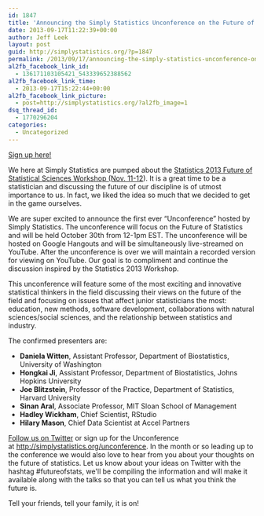 ```yaml
---
id: 1847
title: 'Announcing the Simply Statistics Unconference on the Future of Statistics #futureofstats'
date: 2013-09-17T11:22:39+00:00
author: Jeff Leek
layout: post
guid: http://simplystatistics.org/?p=1847
permalink: /2013/09/17/announcing-the-simply-statistics-unconference-on-the-future-of-statistics-futureofstats/
al2fb_facebook_link_id:
  - 136171103105421_543339652388562
al2fb_facebook_link_time:
  - 2013-09-17T15:22:44+00:00
al2fb_facebook_link_picture:
  - post=http://simplystatistics.org/?al2fb_image=1
dsq_thread_id:
  - 1770296204
categories:
  - Uncategorized
---
```

[Sign up here!](https://plus.google.com/events/cd94ktf46i1hbi4mbqbbvvga358)

<p dir="ltr">
  We here at Simply Statistics are pumped about the <a href="http://www.statistics2013.org/introduction-to-the-future-of-statistical-sciences-workshop/">Statistics 2013 Future of Statistical Sciences Workshop (Nov. 11-12</a>). It is a great time to be a statistician and discussing the future of our discipline is of utmost importance to us. In fact, we liked the idea so much that we decided to get in the game ourselves.
</p>

<p dir="ltr">
  We are super excited to announce the first ever “Unconference” hosted by Simply Statistics. The unconference will focus on the Future of Statistics and will be held October 30th from 12-1pm EST. The unconference will be hosted on Google Hangouts and will be simultaneously live-streamed on YouTube. After the unconference is over we will maintain a recorded version for viewing on YouTube. Our goal is to compliment and continue the discussion inspired by the Statistics 2013 Workshop.
</p>

<p dir="ltr">
  This unconference will feature some of the most exciting and innovative statistical thinkers in the field discussing their views on the future of the field and focusing on issues that affect junior statisticians the most: education, new methods, software development, collaborations with natural sciences/social sciences, and the relationship between statistics and industry.
</p>

<p dir="ltr">
  The confirmed presenters are:
</p>

  * **Daniela Witten**, Assistant Professor, Department of Biostatistics, University of Washington
  * **Hongkai Ji**, Assistant Professor, Department of Biostatistics, Johns Hopkins University
  * **Joe Blitzstein**, Professor of the Practice, Department of Statistics, Harvard University
  * **Sinan Aral**, Associate Professor, MIT Sloan School of Management
  * **Hadley Wickham**, Chief Scientist, RStudio
  * **Hilary Mason**, Chief Data Scientist at Accel Partners

[Follow us on Twitter](https://twitter.com/simplystats) or sign up for the Unconference at <a style="font-size: 16px;" href="http://simplystatistics.org/unconference">http://simplystatistics.org/unconference</a>. In the month or so leading up to the conference we would also love to hear from you about your thoughts on the future of statistics. Let us know about your ideas on Twitter with the hashtag #futureofstats, we'll be compiling the information and will make it available along with the talks so that you can tell us what you think the future is.

Tell your friends, tell your family, it is on!